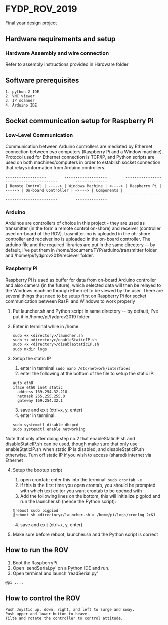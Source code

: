# FYDP_ROV_2019
Final year design project

  ## Hardware requirements and setup
  ### Hardware Assembly and wire connection
  Refer to assembly instructions provided in Hardware folder
    
  ## Software prerequisites
    1. python 2 IDE
    2. VNC viewer
    3. IP scanner
    4. Arduino IDE

  ## Socket communication setup for Raspberry Pi

  ### Low-Level Communication
  Communication between Arduino controllers are mediated by Ethernet connection between two computers (Raspberry Pi and a Window    machine). Protocol used for Ethernet connection is TCP/IP, and Python scripts are used on both machines/computers in order to establish socket connection that relays information from Arduino controllers.
  ```
  ------------------        -------------------        ----------------        -----------------------        --------------
  | Remote Control | -----> | Windows Machine | <----> | Raspberry Pi | -----> | On-board Controller | <----> | Components |
  ------------------        -------------------        ----------------        -----------------------        --------------
  ```
  
  ### Arduino
  Arduinos are controllers of choice in this project - they are used as transmitter (in the form a remote control on-shore) and receiver (controller used on-board of the ROV). trasmitter.ino is uploaded in the oh-shore controller and receiver.ino is uploaded in the on-board controller. The arduino file and the required libraries are put in the same directory -- by default, I've put them in /home/document/FYP/arduino/transmitter folder and /home/pi/fydprov2019/reciever folder.    
  

  ### Raspberry Pi
  Raspberry Pi is used as buffer for data from on-board Arduino controller and also camera (in the future), which selected data will then be relayed to the Windows machine through Ethernet to be viewed by the user. There are several things that need to be setup first on Raspberry Pi for socket communication between RasPi and Windows to work properly

  1. Put launcher.sh and Python script in same directory -- by default, I've put it in /home/pi/fydprov2019 folder

  2. Enter in terminal while in /home:
      ```
      sudo +x <directory>/launcher.sh
      sudo +x <directory>/enableStaticIP.sh
      sudo +x <directory>/disableStaticIP.sh
      sudo mkdir logs
      ```

  3. Setup the static IP
      1. enter in terminal ```sudo nano /etc/network/interfaces```
      2. enter the following at the bottom of the file to setup the static IP:
      ```
      auto eth0
      iface eth0 inet static
        address 169.254.32.218
        netmask 255.255.255.0
        gateway 169.254.32.1
      ```
      3. save and exit (ctrl+x, y, enter)
      4. enter in terminal:
      ```
      sudo systemctl disable dhcpcd
      sudo systemctl enable networking
      ```

  Note that only after doing step no.2 that enableStaticIP.sh and disableStaticIP.sh can be used, though make sure that only use enableStaticIP.sh when static IP is disabled, and disableStaticIP.sh otherwise. Turn off static IP if you wish to access (shared) internet via Ethernet

  4. Setup the bootup script
      1. open crontab; enter this into the terminal: ```sudo crontab -e```
      2. if this is the first time you open crontab, you should be prompted with which text editor you want crontab to be opened with
      3. Add the following lines on the bottom, this will initialize pigpiod and run the launcher.sh (hence the Python script):
     ```
     @reboot sudo pigpiod
     @reboot sh <directory>/launcher.sh > /home/pi/logs/cronlog 2>&1
     ```
      4. save and exit (ctrl+x, y, enter)

  5. Make sure before reboot, launcher.sh and the Python script is correct

  ## How to run the ROV

  1. Boot the RaspberryPi. 
  2. Open 'sendSerial.py' on a Python IDE and run.
  3. Open terminal and launch 'readSerial.py'
   ```
   @pi ....
   ```

  ## How to control the ROV
    
    Push Joystic up, down, right, and left to surge and sway.
    Push upper and lower button to heave.
    Tilte and rotate the controller to control attitude.



